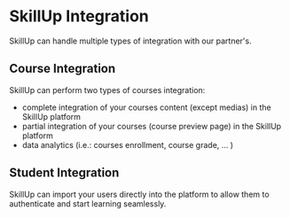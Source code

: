 # SkillUp Integration

SkillUp can handle multiple types of integration with our partner's.


## Course Integration

SkillUp can perform two types of courses integration:

- complete integration of your courses content (except medias) in the SkillUp platform
- partial integration of your courses (course preview page) in the SkillUp platform
- data analytics (i.e.: courses enrollment, course grade, ... )

## Student Integration

SkillUp can import your users directly into the platform to allow them to authenticate and start learning seamlessly.
